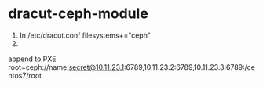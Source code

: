 # dracut-ceph-module
1) In /etc/dracut.conf
filesystems+="ceph"
2)
append to PXE
root=ceph://name:secret@10.11.23.1:6789,10.11.23.2:6789,10.11.23.3:6789:/centos7/root

